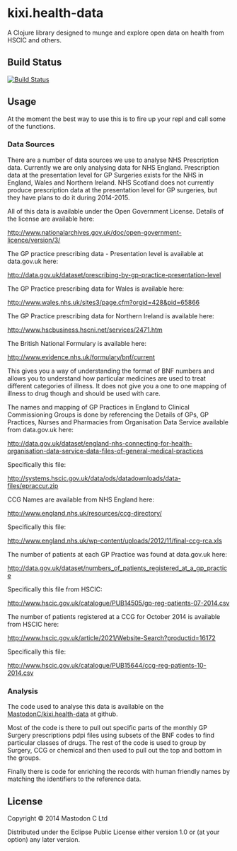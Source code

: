 # kixi.health-data

A Clojure library designed to munge and explore open data on health
from HSCIC and others.

## Build Status

[![Build Status](https://travis-ci.org/MastodonC/kixi.health-data.svg)](https://travis-ci.org/MastodonC/kixi.health-data)


## Usage

At the moment the best way to use this is to fire up your repl and
call some of the functions.

### Data Sources

There are a number of data sources we use to analyse NHS Prescription
data. Currently we are only analysing data for NHS England.
Prescription data at the presentation level for GP Surgeries exists
for the NHS in England, Wales and Northern Ireland. NHS Scotland does
not currently produce prescription data at the presentation level for
GP surgeries, but they have plans to do it during 2014-2015.

All of this data is available under the Open Government
License. Details of the license are available here:

http://www.nationalarchives.gov.uk/doc/open-government-licence/version/3/

The GP practice prescribing data - Presentation level is  available at
data.gov.uk here:

http://data.gov.uk/dataset/prescribing-by-gp-practice-presentation-level

The GP Practice prescribing data for Wales is available here:

http://www.wales.nhs.uk/sites3/page.cfm?orgid=428&pid=65866

The GP Practice prescribing data for Northern Ireland is available
here:

http://www.hscbusiness.hscni.net/services/2471.htm

The British National Formulary is available here:

http://www.evidence.nhs.uk/formulary/bnf/current

This gives you a way of understanding the format of BNF numbers and
allows you to understand how particular medicines are used to treat
different categories of illness. It does not give you a one to one
mapping of illness to drug though and should be used with care.

The names and mapping of GP Practices in England to Clinical
Commissioning Groups is done by referencing the Details of GPs, GP
Practices, Nurses and Pharmacies from Organisation Data Service
available from data.gov.uk here:

http://data.gov.uk/dataset/england-nhs-connecting-for-health-organisation-data-service-data-files-of-general-medical-practices

Specifically this file:

http://systems.hscic.gov.uk/data/ods/datadownloads/data-files/epraccur.zip

CCG Names are available from NHS England here:

http://www.england.nhs.uk/resources/ccg-directory/

Specifically this file:

http://www.england.nhs.uk/wp-content/uploads/2012/11/final-ccg-rca.xls

The number of patients at each GP Practice was found at data.gov.uk
here:

http://data.gov.uk/dataset/numbers_of_patients_registered_at_a_gp_practice

Specifically this file from HSCIC:

http://www.hscic.gov.uk/catalogue/PUB14505/gp-reg-patients-07-2014.csv

The number of patients registered at a CCG for October 2014 is
available from HSCIC here:

http://www.hscic.gov.uk/article/2021/Website-Search?productid=16172

Specifically this file:

http://www.hscic.gov.uk/catalogue/PUB15644/ccg-reg-patients-10-2014.csv

### Analysis

The code used to analyse this data is available on the
[MastodonC/kixi.health-data](http://github.com/MastodonC/kixi.health-data)
at github.

Most of the code is there to pull out specific parts of the monthly GP Surgery
prescriptions pdpi files using subsets of the BNF codes to find
particular classes of drugs. The rest of the code is used to group by
Surgery, CCG or chemical and then used to pull out the top and bottom
in the groups.

Finally there is code for enriching the records with human friendly
names by matching the identifiers to the reference data.

## License

Copyright © 2014 Mastodon C Ltd

Distributed under the Eclipse Public License either version 1.0 or (at
your option) any later version.
